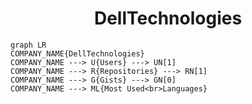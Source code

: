 <h1 align="center">DellTechnologies</h1>

```mermaid
graph LR
COMPANY_NAME{DellTechnologies}
COMPANY_NAME ---> U{Users} ---> UN[1]
COMPANY_NAME ---> R{Repositories} ---> RN[1]
COMPANY_NAME ---> G{Gists} ---> GN[0]
COMPANY_NAME ---> ML{Most Used<br>Languages}
```

